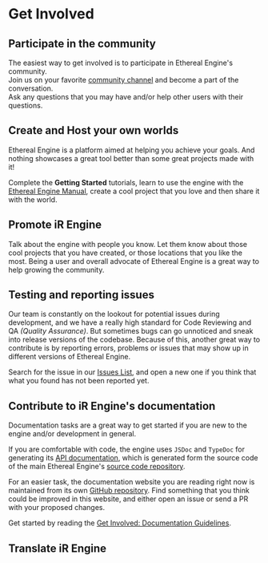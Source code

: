<!-- import Intro from '@site/docs/_partials/contributing/intro.md' -->
<!-- import Participate from '@site/docs/_partials/contributing/participate.md' -->
<!-- import Host from '@site/docs/_partials/contributing/host.md' -->
<!-- import Promote from '@site/docs/_partials/contributing/promote.md' -->
<!-- import Test from '@site/docs/_partials/contributing/test.md' -->
<!-- import Documentation from '@site/docs/_partials/contributing/documentation.md' -->
<!-- import Translate from '@site/docs/_partials/contributing/translate.md' -->
<!-- import Donate from '@site/docs/_partials/contributing/donate.md' -->

# Get Involved
<!-- Start of partial: Intro -->
<!--
TODO
-->

<!-- End of partial: Intro -->

## Participate in the community
<!-- Start of partial: Participate -->
The easiest way to get involved is to participate in Ethereal Engine's community.  
Join us on your favorite [community channel](/manual/community) and become a part of the conversation.  
Ask any questions that you may have and/or help other users with their questions.

<!-- End of partial: Participate -->

## Create and Host your own worlds
<!-- Start of partial: Host -->
Ethereal Engine is a platform aimed at helping you achieve your goals.
And nothing showcases a great tool better than some great projects made with it!

Complete the **Getting Started** tutorials, learn to use the engine with the [Ethereal Engine Manual](/manual), create a cool project that you love and then share it with the world.
<!-- TODO: Revise the copywriting of this paragraph after the `Promote Ethereal Engine` copy has been revised, so that it segues better into the next section. -->

<!-- End of partial: Host -->

## Promote iR Engine
<!-- Start of partial: Promote -->
Talk about the engine with people you know. Let them know about those cool projects that you have created, or those locations that you like the most. Being a user and overall advocate of Ethereal Engine is a great way to help growing the community.  
<!-- TODO: Improve the copywriting quality of this paragraph with better marketing information, based on Ethereal's marketing strategy. -->

<!-- End of partial: Promote -->

## Testing and reporting issues
<!-- Start of partial: Test -->
Our team is constantly on the lookout for potential issues during development, and we have a really high standard for Code Reviewing and QA _(Quality Assurance)_. But sometimes bugs can go unnoticed and sneak into release versions of the codebase.
Because of this, another great way to contribute is by reporting errors, problems or issues that may show up in different versions of Ethereal Engine.

Search for the issue in our [Issues List](https://github.com/EtherealEngine/etherealengine/issues), and open a new one if you think that what you found has not been reported yet.

<!-- End of partial: Test -->

## Contribute to iR Engine's documentation
<!-- Start of partial: Documentation -->
Documentation tasks are a great way to get started if you are new to the engine and/or development in general.  

If you are comfortable with code, the engine uses `JSDoc` and `TypeDoc` for generating its [API documentation](https://etherealengine.github.io/etherealengine-docs/typedoc), which is generated form the source code of the main Ethereal Engine's [source code repository](https://github.com/EtherealEngine/etherealengine).  

For an easier task, the documentation website you are reading right now is maintained from its own [GitHub repository](https://github.com/EtherealEngine/etherealengine-docs). Find something that you think could be improved in this website, and either open an issue or send a PR with your proposed changes.

Get started by reading the [Get Involved: Documentation Guidelines](/manual/contributing/documentation).

<!-- End of partial: Documentation -->

## Translate iR Engine
<!-- Start of partial: Translate -->
<!--
TODO
-->

<!-- End of partial: Translate -->

<!--
TODO
## Donate to iR Engine
-->
